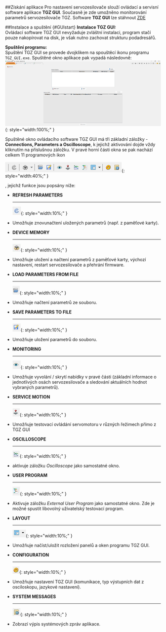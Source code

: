##Získání aplikace
Pro nastavení servozesilovače slouží ovládací a servisní software aplikace **TGZ GUI**.
Současně je zde umožněno monitorování parametrů servozesilovače TGZ.
Software **TGZ GUI** lze stáhnout [ZDE](https://www.tgdrives.cz/fileadmin/user_upload/download-TGZ/TGZ_GUI.zip)

##Instalace a spuštění {#GUIstart}
**Instalace TGZ GUI:**   
Ovládací software TGZ GUI nevyžaduje zvláštní instalaci, program stačí pouze nakopírovat na disk, je však nutno zachovat strukturu podadresářů.   

**Spuštění programu:**   
Spuštění TGZ GUI se provede dvojklikem na spouštěcí ikonu programu `TGZ_GUI.exe`. Spuštěné okno aplikace pak vypadá následovně:
![TGZ GUI welcome page](../img/GUIconnect.png){: style="width:100%;" }

Spuštěné okno ovládacího software TGZ GUI má tři základní záložky - **Connections, Parameters a Oscilloscope**, k jejichž aktivování dojde vždy kliknutím na příslušnou záložku.
V pravé horní části okna se pak nachází celkem 11 programových ikon   

![All Icons](../../../../../source/img/icoAll.png){: style="width:40%;" }

, jejichž funkce jsou popsány níže:

<div class="grid cards" markdown>

-   **REFRESH PARAMETERS**

    ---
	![Icon Refresh](../../../../../source/img/icoRefresh.png){: style="width:10%;" }

-	Umožňuje znovunačtení uložených parametrů (např. z paměťové karty).

-   **DEVICE MEMORY**

    ---
	![Icon Memory](../../../../../source/img/icoMemory.png){: style="width:10%;" }

-    Umožňuje uložení a načtení parametrů z paměťové karty, výchozí nastavení, restart servozesilovače a přehrání firmware.

-   **LOAD PARAMETERS FROM FILE**

    ---
	![Icon Load](../../../../../source/img/icoLoad.png){: style="width:10%;" }

-	Umožňuje načtení parametrů ze souboru.

-   **SAVE PARAMETERS TO FILE**

    ---
	![Icon Save](../../../../../source/img/icoSave.png){: style="width:10%;" }

-	Umožňuje uložení parametrů do souboru.

-   **MONITORING**

    ---
	![Icon Monitoring](../../../../../source/img/icoMonitoring.png){: style="width:10%;" }

-	Umožňuje vyvolání / skrytí nabídky v pravé části (základní informace o jednotlivých osách servozesilovače a sledování aktuálních hodnot vybraných parametrů).

-   **SERVICE MOTION**

    ---
	![Icon Service Motion](../../../../../source/img/icoServiceMotion.png){: style="width:10%;" }

-	Umožňuje testovací ovládání servomotoru v různých řežimech přímo z TGZ GUI

-   **OSCILLOSCOPE**

    ---
	![Icon Oscilloscope](../../../../../source/img/icoScope.png){: style="width:10%;" }

-	aktivuje záložku *Oscilloscope* jako samostatné okno.

-   **USER PROGRAM**

    ---
	![Icon External User Program](../../../../../source/img/icoExtProg.png){: style="width:10%;" }

-	Aktivuje záložku *External User Program* jako samostatné okno. Zde je možné spustit libovolný uživatelský testovací program.

-   **LAYOUT**

    ---
	![Icon Layout](../../../../../source/img/icoLayout.png){: style="width:10%;" }

-	Umožňuje načíst/uložit rozložení panelů a oken programu TGZ GUI.

-   **CONFIGURATION**

    ---
	![Icon Configuration](../../../../../source/img/icoConfig.png){: style="width:10%;" }

-	Umožňuje nastavení TGZ GUI (komunikace, typ výstupních dat z osciloskopu, jazykové nastavení).

-   **SYSTEM MESSAGES**

    ---
	![Icon Messages](../../../../../source/img/icoMessages.png){: style="width:10%;" }

-	Zobrazí výpis systémových zpráv aplikace.

</div>